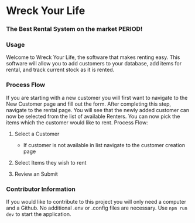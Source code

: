 # Wreck Your Life
### The Best Rental System on the market PERIOD!

### Usage
Welcome to Wreck Your Life, the software that makes renting easy.  This software will allow you to add customers to your database, add items for rental, and track current stock as it is rented.

### Process Flow
If you are starting with a new customer you will first want to navigate to the New Customer page and fill out the form.  After completing this step, navigate to the rental page.  You will see that the newly added customer can now be selected from the list of available Renters.  You can now pick the items which the customer would like to rent.
Process Flow:
1. Select a Customer
    -   If customer is not available in list navigate to the customer creation page

2. Select Items they wish to rent

3. Review an Submit

### Contributor Information

If you would like to contribute to this project you will only need a computer and a Github.  No additional .env or .config files are necessary.  Use `npm run dev` to start the application.